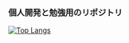 ### 個人開発と勉強用のリポジトリ

<!--
**s1270146/s1270146** is a ✨ _special_ ✨ repository because its `README.md` (this file) appears on your GitHub profile.

Here are some ideas to get you started:

- 🔭 I’m currently working on ...
- 🌱 I’m currently learning ...
- 👯 I’m looking to collaborate on ...
- 🤔 I’m looking for help with ...
- 💬 Ask me about ...
- 📫 How to reach me: ...
- 😄 Pronouns: ...
- ⚡ Fun fact: ...
-->
[![Top Langs](https://github-readme-stats.vercel.app/api/top-langs/?username=s1270146&theme=gruvbox
)](https://github.com/anuraghazra/github-readme-stats)

<!-- [![Anurag's GitHub stats](https://github-readme-stats.vercel.app/api?username=s1270146&theme=gruvbox
)](https://github.com/anuraghazra/github-readme-stats)-->
